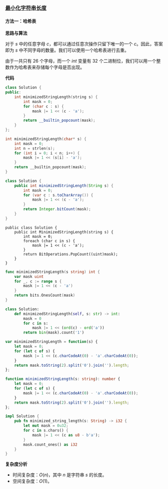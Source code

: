 ### [最小化字符串长度](https://leetcode.cn/problems/minimize-string-length/solutions/3614466/zui-xiao-hua-zi-fu-chuan-chang-du-by-lee-o801/)

#### 方法一：哈希表

**思路与算法**

对于 $s$ 中的任意字母 $c$，都可以通过任意次操作只留下唯一的一个 $c$。因此，答案即为 $s$ 中不同字母的数量。我们可以使用一个哈希表进行去重。

由于一共只有 $26$ 个字母，而一个 $int$ 变量有 $32$ 个二进制位，我们可以用一个整数作为哈希表来存储每个字母是否出现。

**代码**

```C++
class Solution {
public:
    int minimizedStringLength(string s) {
        int mask = 0;
        for (char c : s) {
            mask |= 1 << (c - 'a');
        }
        return __builtin_popcount(mask);
    }
};
```

```C
int minimizedStringLength(char* s) {
    int mask = 0;
    int n = strlen(s);
    for (int i = 0; i < n; i++) {
        mask |= 1 << (s[i] - 'a');
    }
    return __builtin_popcount(mask);
}
```

```Java
class Solution {
    public int minimizedStringLength(String s) {
        int mask = 0;
        for (var c : s.toCharArray()) {
            mask |= 1 << (c - 'a');
        }
        return Integer.bitCount(mask);
    }
}
```

```CSharp
public class Solution {
    public int MinimizedStringLength(string s) {
        int mask = 0;
        foreach (char c in s) {
            mask |= 1 << (c - 'a');
        }
        return BitOperations.PopCount((uint)mask);
    }
}
```

```Go
func minimizedStringLength(s string) int {
    var mask uint
    for _, c := range s {
        mask |= 1 << (c - 'a')
    }
    return bits.OnesCount(mask)
}
```

```Python
class Solution:
    def minimizedStringLength(self, s: str) -> int:
        mask = 0
        for c in s:
            mask |= 1 << (ord(c) - ord('a'))
        return bin(mask).count('1')
```

```JavaScript
var minimizedStringLength = function(s) {
    let mask = 0;
    for (let c of s) {
        mask |= 1 << (c.charCodeAt(0) - 'a'.charCodeAt(0));
    }
    return mask.toString(2).split('0').join('').length;
};
```

```TypeScript
function minimizedStringLength(s: string): number {
    let mask = 0;
    for (let c of s) {
        mask |= 1 << (c.charCodeAt(0) - 'a'.charCodeAt(0));
    }
    return mask.toString(2).split('0').join('').length;
};
```

```Rust
impl Solution {
    pub fn minimized_string_length(s: String) -> i32 {
        let mut mask = 0u32;
        for c in s.chars() {
            mask |= 1 << (c as u8 - b'a');
        }
        mask.count_ones() as i32
    }
}
```

**复杂度分析**

- 时间复杂度：$O(n)$，其中 $n$ 是字符串 $s$ 的长度。
- 空间复杂度：$O(1)$。
